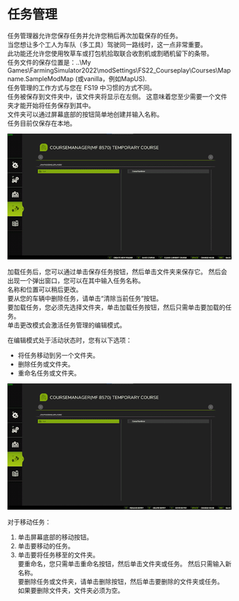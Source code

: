 # 任务管理

  
任务管理器允许您保存任务并允许您稍后再次加载保存的任务。   
当您想让多个工人为车队（多工具）驾驶同一路线时，这一点非常重要。   
此功能还允许您使用牧草车或打包机拾取联合收割机或割晒机留下的条带。   
任务文件的保存位置是：..\My Games\FarmingSimulator2022\modSettings\FS22_Courseplay\Courses\Mapname.SampleModMap (或vanilla，例如MapUS).  
任务管理的工作方式与您在 FS19 中习惯的方式不同。   
任务被保存到文件夹中，该文件夹将显示在左侧。 这意味着您至少需要一个文件夹才能开始将任务保存到其中。  
文件夹可以通过屏幕底部的按钮简单地创建并输入名称。  
任务目前仅保存在本地。  


![Image](../assets/images/managerbasehelp_0_0_765_430.png)

  
加载任务后，您可以通过单击保存任务按钮，然后单击文件夹来保存它。  然后会出现一个弹出窗口，您可以在其中输入任务名称。   
名称和位置可以稍后更改。   
要从您的车辆中删除任务，请单击“清除当前任务”按钮。  
要加载任务，您必须先选择文件夹，单击加载任务按钮，然后只需单击要加载的任务。   
单击更改模式会激活任务管理的编辑模式。   


  
在编辑模式处于活动状态时，您有以下选项：  
- 将任务移动到另一个文件夹。  
- 删除任务或文件夹。   
- 重命名任务或文件夹。   


![Image](../assets/images/manageredithelp_0_0_765_430.png)

  
对于移动任务：   
  1) 单击屏幕底部的移动按钮。   
  2) 单击要移动的任务。   
  3) 单击要将任务移至的文件夹。   
要重命名，您只需单击重命名按钮，然后单击文件夹或任务。 然后只需输入新名称。   
要删除任务或文件夹，请单击删除按钮，然后单击要删除的文件夹或任务。   
如果要删除文件夹，文件夹必须为空。   


